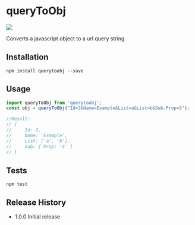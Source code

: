 
# queryToObj

![](https://api.travis-ci.org/kristoferk/queryToObj.svg?branch=master)

Converts a javascript object to a url query string


## Installation
```shell
npm install querytoobj --save
```

## Usage
```js
import queryToObj from 'querytoobj';
const obj = queryToObj("Id=3&Name=Example&List=a&List=b&Sub.Prop=S"); 

//Result: 
// { 
//     Id: 3, 
//     Name: 'Example', 
//     List: ['a', 'b'], 
//     Sub: { Prop: 'S' } 
// }

```


## Tests
```shell
npm test
```


## Release History

* 1.0.0 Initial release
